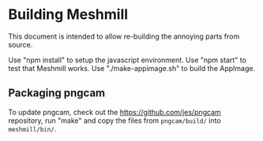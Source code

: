 # Building Meshmill

This document is intended to allow re-building the annoying parts from source.

Use "npm install" to setup the javascript environment. Use "npm start" to test that Meshmill works. Use "./make-appimage.sh" to build the AppImage.

## Packaging pngcam

To update pngcam, check out the https://github.com/jes/pngcam repository, run "make" and copy the files from `pngcam/build/` into `meshmill/bin/`.
